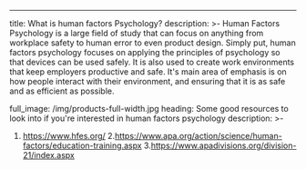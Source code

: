 ---
title: What is human factors Psychology?
description: >-
  Human Factors Psychology is a large field of study that can focus on anything from workplace safety to human error to even product design. Simply put, human factors psychology focuses on applying the principles of psychology so that devices can be used safely. It is also used to create work environments that keep employers productive and safe. It's main area of emphasis is on how people interact with their environment, and ensuring that it is as safe and as efficient as possible.


full_image: /img/products-full-width.jpg
  heading: Some good resources to look into if you're interested in human factors psychology
  description: >-
   1. https://www.hfes.org/
   2.https://www.apa.org/action/science/human-factors/education-training.aspx
   3.https://www.apadivisions.org/division-21/index.aspx
